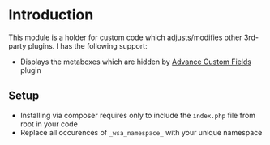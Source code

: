 # Introduction

This module is a holder for custom code which adjusts/modifies other 3rd-party plugins. I has the following support:

* Displays the metaboxes which are hidden by [Advance Custom Fields](https://www.advancedcustomfields.com/) plugin


## Setup

* Installing via composer requires only to include the `index.php` file from root in your code
* Replace all occurences of `_wsa_namespace_` with your unique namespace